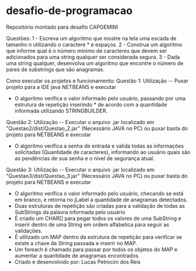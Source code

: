 # desafio-de-programacao

Repositório montado para desafio CAPGEMINI

Questões: 
1 - Escreva um algoritmo que mostre na tela uma escada de tamanho n utilizando o caractere * e espaços. 
2 - Construa um algoritmo que informe qual é o número mínimo de caracteres que devem ser adicionados para uma string qualquer ser considerada segura. 
3 - Dada uma string qualquer, desenvolva um algoritmo que encontre o número de pares de substrings que são anagramas.

Como executar os projetos e funcionamento: 
Questão 1: Utilização -- Puxar projeto para a IDE java NETBEANS e executar
- O algoritmo verifica o valor informado pelo usuário, passando por uma estrutura de repetição inserindo * de acordo com a quantidade informada utilizando STRINGBUILDER.

Questão 2: Utilização -- Executar o arquivo .jar localizado em "Questao2/dist/Questao_2.jar" (Necessário JAVA no PC) ou puxar basta do projeto para NETBEANS e executar
- O algoritmo verifica a senha de entrada e valida todas as informações solicitadas (Quantidade de caracteres), informando ao usuário quais são as pendências de sua senha e o nível de segurança atual.

Questão 3: Utilização -- Executar o arquivo .jar localizado em "Questao3/dist/Questao_3.jar" (Necessário JAVA no PC) ou puxar basta do projeto para NETBEANS e executar

- O algoritmo verifica o valor informado pelo usuário, checando se está em branco, e retorna no jLabel a quantidade de anagramas detectados.
- Duas estruturas de repetição são criadas para a validação de todas as SubStrings da palavra informada pelo usuário
- É criado um CHAR[] para pegar todos os valores de uma SubString e inserir dentro de uma String em ordem alfabetica para seguir as validações.
- É utilizado um MAP dentro da estrutura de repetição para verificar se existe a chave da String passada e inserir no MAP.
- Um foreach é chamado para passar por todos os objetos do MAP e aumentar a quantidade de anagramas encontrados.
- Criado e desenvolvido por: Lucas Petrocini dos Reis
